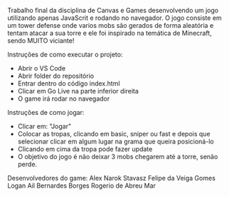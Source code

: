 Trabalho final da disciplina de Canvas e Games desenvolvendo um jogo utilizando apenas JavaScrit e rodando no navegador. O jogo consiste em um tower defense onde varios mobs são gerados de forma aleatória e tentam atacar a sua torre e ele foi inspirado na temática de Minecraft, sendo MUITO viciante!

Instruções de como executar o projeto:
* Abrir o VS Code
* Abrir folder do repositório
* Entrar dentro do código index.html
* Clicar em Go Live na parte inferior direita
* O game irá rodar no navegador

Instruções de como jogar:
* Clicar em: "Jogar"
* Colocar as tropas, clicando em basic, sniper ou fast e depois que selecionar clicar em algum lugar na grama que queira posicioná-lo
* Clicando em cima da tropa pode fazer update
* O objetivo do jogo é não deixar 3 mobs chegarem até a torre, senão perde.

Desenvolvedores do game:
Alex Narok Stavasz
Felipe da Veiga Gomes
Logan Ail Bernardes Borges
Rogerio de Abreu Mar
